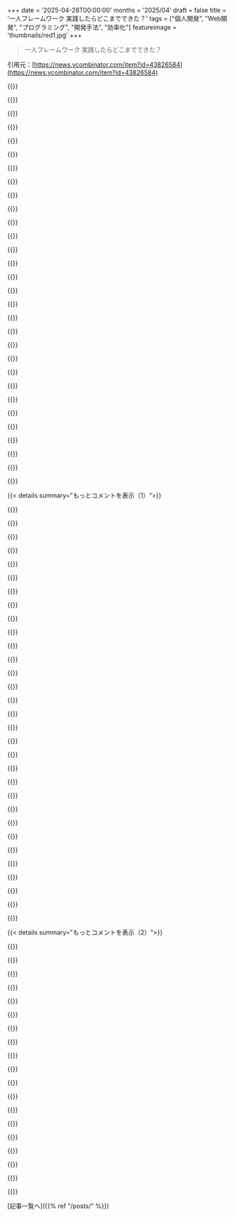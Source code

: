 +++
date = '2025-04-28T00:00:00'
months = '2025/04'
draft = false
title = '一人フレームワーク 実践したらどこまでできた？'
tags = ["個人開発", "Web開発", "プログラミング", "開発手法", "効率化"]
featureimage = 'thumbnails/red1.jpg'
+++

> 一人フレームワーク 実践したらどこまでできた？

引用元：[https://news.ycombinator.com/item?id=43826584](https://news.ycombinator.com/item?id=43826584)




{{<matomeQuote body="Railsは未経験だけど、Djangoで似た経験あるよ。フルタイムで働きながら、個人でいくつかアプリ運用してるんだ。<br>一番大きいのはビューが約250（80は管理系）で、中規模企業のERPレベル。主要機能はたった1ヶ月で本番リリースできた（その時はフルタイムじゃなかった）。企業チームだと2年かかるって友達と試算したよ。<br>月100万～200万PVあるけど、よく見られるページはキャッシュしまくりで負荷は低い。django-distillで静的化してCloudflareで配信したりもしてる。<br>シンプルに保つのが鍵。RESTとか重いフロントエンドFWは避け、ほとんどBootstrapベースの普通ので十分。JSは必要なとこだけ。今はAlpineJS/HTMX使ってるよ。" userName="kukkeliskuu" createdAt="2025/04/29 08:08:18" color="#ff5733">}}




{{<matomeQuote body="Rubyはそんな好きじゃないけど、仮にRailsがDjangoより優れてるとしても、PythonじゃなくてRubyエコシステムに投資するのは難しそうだな。今、記事書いた人（OP）と似たようなことDjangoでやってるよ。" userName="mrits" createdAt="2025/04/29 13:14:45" color="">}}




{{<matomeQuote body="バックエンドWeb開発以外のドメインで広く使われてないことかな。Pythonはデータ分野の共通語になりつつある。Rubyエコシステムは良いけど、Pythonほどじゃないんだよな。" userName="pphysch" createdAt="2025/04/29 16:35:57" color="">}}




{{<matomeQuote body="もちろん人それぞれだけど、Rubyエコシステムが素晴らしいって反論するわけじゃないよ（2008年当時はそう思ってたけどね）、Python’sのたくさんあるパッケージマネージャーのこと考えると、エコシステムを”素晴らしい”とは言えないかな。あの言語を使わなきゃいけないときに気が滅入る主な理由の一つだよ。改善しようとする動きはたくさんあるけど、まだあちこちに散らばってる感じだね。" userName="turboladen" createdAt="2025/04/29 20:09:35" color="">}}




{{<matomeQuote body="今やPython開発者はみんな”AI開発者”で、普通のバックエンドPython開発者を見つけるのにAI税を払わなきゃいけないんだ。その点、規模は大きいけど流行りから外れた市場のRuby（や.NET）開発者は、かなり比較安価で手に入るのが嬉しいボーナスだよ。" userName="skeeter2020" createdAt="2025/04/29 16:59:15" color="">}}




{{<matomeQuote body="Django/FastAPI開発者限定で求人出してみた？ 個人的にはそういう求人たくさん見たことあるけどね。Ruby≈Railsだけど、Python＞＞Djangoって感じだよ。" userName="pphysch" createdAt="2025/04/29 17:47:41" color="">}}




{{<matomeQuote body="僕はPythonとDjango開発者だけど、”AI”なんてやりたくもないよ。自分が経験豊富で得意なことをやる方が好きだな。僕だけじゃないはずだ。" userName="graemep" createdAt="2025/04/30 14:17:13" color="">}}




{{<matomeQuote body="この前の週、EhimeであったRubyKaigiで、Ruby作ったMatzが”AI時代のプログラミング言語”について発表したんだって。キーノートで、RubyがAI時代にどう活躍できるか、簡潔さ、表現力、DSLsでの拡張性から話したらしいよ。まだオンラインで発表は見れないけど、Matzが何を言ったのか楽しみだな。" userName="psadauskas" createdAt="2025/04/29 16:36:22" color="">}}




{{<matomeQuote body="RubyにはAIライブラリあるよ。あとさ、AI界隈の重い処理は全部C++ライブラリがやってて、RubyはC++と連携するFFIが優秀なの忘れないでね。それにほとんどのアプリ開発者はどうせweb APIsと繋いでるだけだし。どっちにしても大丈夫だよ。" userName="dismalaf" createdAt="2025/04/29 16:18:05" color="">}}




{{<matomeQuote body="フレームワークじゃなくて人が大事だよ。一般的なフレームワークの無駄がいやで、小さいプロジェクト用にPythonで自分でフレームワーク作った経験があるんだけど、自分のスタイルに合わせてたからすごく時間とコストが節約できたんだ。一人開発なら、何を使ってもそんなに大差ないと思うな、楽しんでる限りはね。生産性分析なんて、個人的な意見だよ。" userName="alankarmisra" createdAt="2025/04/29 08:28:37" color="#45d325">}}




{{<matomeQuote body="出会い系サイトのPlentyOfFishって、一人で世界トップクラスまで育てて、match.comの親会社に1億ドルで売ったらしいよ。C#/.NETで書かれてたんだって。ほら、どの言語でもできるんだよ。" userName="loandbehold" createdAt="2025/04/29 17:56:48" color="#ff33a1">}}




{{<matomeQuote body="記事すごく良かった。RailsとかPhoenixみたいな従来のフレームワークは素晴らしいけど、10年以上フレームワーク作ってきた経験から言うと、時には合わないこともある。今のプロジェクトでClojureを使ってるのは、それが問題空間に合ってるからなんだ。4ヶ月ドメイン”shaping”に時間かけたりして、まだWebページはないけどMVPへの道筋が見えてきたよ。どんなフレームワークや技術を選ぶかは、プロジェクトによるってことだね。" userName="jhancock" createdAt="2025/04/29 03:36:25" color="#ff33a1">}}




{{<matomeQuote body="Clojureの話が出たの面白いね、「一人フレームワーク」って見たとき、すぐにBiffのこと思い出したよ。Biff（ClojureのWebフレームワークで、Railsとは比べ物にならない感じだけど）は使ったことないんだけど、作った開発者のThe Replの回がすごく良いんだ。プログラミングがいかに楽しくてクリエイティブかを思い出させてくれるインタビューの一つだよ。" userName="chamomeal" createdAt="2025/04/29 03:55:54" color="">}}




{{<matomeQuote body="興味ある人のために：Episode 48 ね。 https://www.therepl.net/episodes/48/" userName="SatvikBeri" createdAt="2025/04/29 05:27:37" color="">}}




{{<matomeQuote body="ドキュメント見てみたんだけど、認証がマジックリンクだけっていうフレームワークにすぐ引いちゃったよ。聞こえるほど制限的じゃなくて、違うことやるのに苦労しないといいんだけどな。引用されてる部分読むと、MailerSendとかRecaptchaの設定まではコンソールに出るみたい。" userName="graemep" createdAt="2025/04/30 14:21:56" color="#ff5c5c">}}




{{<matomeQuote body="Clojure選んだ一番の理由は楽しさだったな。" userName="jhancock" createdAt="2025/04/29 04:15:40" color="">}}




{{<matomeQuote body="アメリカ人だけど、その綴り見たことないし、公式な綴りって証拠もあんまり見つからないんだよね。なんでそう結論付けたのか気になるな。”Stymy”はMerriam-WebsterにもOEDにも載ってないよ。WiktionaryとDictionary.comには”variant”か”alternative”な綴りとして載ってるけど、それがアメリカ英語だって示唆はないんだ。（リンクは省略するね）" userName="bruckie" createdAt="2025/04/29 13:25:40" color="#ff5c5c">}}




{{<matomeQuote body="Google検索の結果をいろいろ見てたら、collinsdictionary.comにはそれがアメリカ英語って書いてあったんだ。Google検索じゃなくてchatgptを信じとけばよかったよ。" userName="fkyoureadthedoc" createdAt="2025/04/29 14:22:17" color="">}}




{{<matomeQuote body="この10年（かそこら）Rails Worldから遠ざかってた人のために言うと、去年の最後のカンファレンストークでOne-Person Frameworkってテーマで話したんだ。Rails 7+がどうソロ開発者でも野心的なアプリを作るのに役立つかって実際の事例を紹介したよ。（リンクは省略するね）" userName="searls" createdAt="2025/04/29 04:09:41" color="#ff5733">}}




{{<matomeQuote body="searlsさんのリンクから引用すると、<br>”講演は私の1年間の仕事をまとめたものだけど、ユーザーグループや地域のカンファレンスで話し始めてからの15年間で人生が教えてくれた数えきれない小さなことも含んでる。”<br>”でも、私の人生のこの章はこれで終わったんだ。他のことに進むのが楽しみだよ。”<br>ってことだよ。" userName="SirSavary" createdAt="2025/04/29 20:19:47" color="">}}




{{<matomeQuote body="今、AdonisJSっていうのを使ってアプリを作ってるんだ。Railsっぽい使い心地だけどnodeで動くって宣伝されてるよ。<br>Rails、Adonis、それからFiber（Goの”フレームワーク”）を比較した結果、Adonisに落ち着いたんだ（主にnodeのエコシステムとタイプセーフティが理由かな）。<br>今のところすごくいい感じだし、作者のチュートリアル動画シリーズがすごく分かりやすくて、すぐに慣れると思うよ。ドキュメントもいいんだ。<br>LLMは古いバージョンで混乱することがあるから、それは注意した方がいいね。（リンクは省略するね）" userName="hi_hi" createdAt="2025/04/29 05:49:22" color="#785bff">}}




{{<matomeQuote body="公式の認証システムがないのがちょっと嫌だったんだよね。例えばPhoenixだといいスタート地点を用意してくれてる（近いうちにmagic linksも）。Adonisはいろいろ機能があるけど、私が苦手な方に向けられちゃうんだよ。JSの認証実装のことね。" userName="dimitrisnl" createdAt="2025/04/29 10:18:29" color="">}}




{{<matomeQuote body="authってマジ大変だよねー。Adonisのauthとかbouncerは結構うまくまとめてるけど、他のjsみたいにまだちょっとイマイチなとこもあるんだ（ドキュメントとか動画は役に立つけどね）。Elixir／Phoenixは使ったことないけど、みんなおすすめしてるし、ちょっと触ってみようかなって思った。" userName="hi_hi" createdAt="2025/04/29 11:24:33" color="">}}




{{<matomeQuote body="公式のauthパッケージとかあったっけ？覚えてないや。adoniscastsの動画見ろって言われたけど、あれ有料のもあるんだよね。これだと広まるの難しそうじゃね？" userName="dimitrisnl" createdAt="2025/04/29 14:21:53" color="">}}




{{<matomeQuote body="「AdonisJS ships with a robust and secure authentication system you can use to log in and authenticate users of your application. Be it a server-rendered application, a SPA client, or a mobile app, you can set up authentication for all of them.」ってドキュメントに書いてあるよ。" userName="banashark" createdAt="2025/04/29 19:52:42" color="#38d3d3">}}




{{<matomeQuote body="ログインとか登録とかリセットとか、そういうページは自動で作ってくれないんだよね。コントローラーもなし。用意されてるのは基本的なミドルウェアだけだよ。" userName="dimitrisnl" createdAt="2025/04/30 07:33:27" color="#45d325">}}




{{<matomeQuote body="実は今度出すアプリ作ってるんだけどさ。Railsで全部自分でやってるんだ（ロゴデザインとか友達のUX意見以外ね）。しかもHotwire Native使ってモバイルアプリも作ってるんだよ。RailsとHotwire Nativeの普通のRails構成で、Webアプリ＋モバイルアプリ2つ（iOSとAndroid）を一人で作ってるんだ。Railsって今こんなに何でもできんのかってびっくりしてる。" userName="xutopia" createdAt="2025/04/29 01:57:42" color="#ff5733">}}




{{<matomeQuote body="RubyにもTypeScriptみたいにみんなが使う型システムがあればいいのにって思うわ。プロジェクトがデカくなると、型がないのってマジで辛いんだよね。SorbetとかRBSは悪くないけど、TypeScriptには全然及ばない感じ。" userName="AstroBen" createdAt="2025/04/29 02:25:21" color="#ff33a1">}}




{{<matomeQuote body="コード書かない人に、どの言語選ぶ？って聞かれた時に型の話をどう説明するかというと、「規模が大事」って言うのが一番だね。動的型は小さい規模だと超柔軟だけど、デカくなるとすぐカオスになる。逆に静的型は小さいとちょっと面倒で制約ある感じだけど、デカくなると頑丈でちゃんと構造化されるんだよ。" userName="sota_pop" createdAt="2025/04/29 02:54:01" color="#ff5733">}}




{{<matomeQuote body="コードの規模とかチームの大きさって意味なら…そうだね…型はそういう時に役立つ。でも小さいコードベースでチームも小さいなら、型なくても全然うまくやれるよ。俺はRailsアプリで、違うチームがコンポーネントごとのドメイン担当するみたいな場合に型がめっちゃ役に立つなって思ったんだ。人数少なくてコードベースも小さいなら、そこまでメリット感じないかな。" userName="xutopia" createdAt="2025/04/29 03:52:24" color="#ff5733">}}




{{< details summary="もっとコメントを表示（1）">}}

{{<matomeQuote body="全部頭に入ってるなら、型っていらないんじゃね？って思うかも。でも大きいプロジェクトだと、それってほぼ無理なんだよ。" userName="sethammons" createdAt="2025/04/29 08:38:38" color="#785bff">}}




{{<matomeQuote body="言いたいことはわかるけど、大規模なコードベースでも問題になったことないんだよね。SorbetとかRBSは面倒だったな。ああいうの使うと開発めっちゃ遅くなるんだよ。言語に組み込まれてたらよかったなって思うけど、なくても全然いいんだ。ただ規約に従うだけでめちゃくちゃ上手くいってるからさ。" userName="xutopia" createdAt="2025/04/29 02:44:38" color="">}}




{{<matomeQuote body="いや、もう静的型付けなしには戻れないね。自信を持ってリファクタリングできる速さと、ツールが改善されるのが一番大きいよ。Basecampはなしで上手くやれるって証明したけど、他のほとんどのRailsカンパニーが結局静的型付けに移ったのにはちゃんとした理由があるんだ。" userName="AstroBen" createdAt="2025/04/29 13:36:39" color="#38d3d3">}}




{{<matomeQuote body="Jake ZimmermanがSorbetの現状について書いた、このブログポスト[1]は最高だよ。Sorbetの最近の構文変更には感動したし、それ以上にRuby VMでコードコメントを利用可能にしようっていう提案に驚いたんだ。そうなればSorbetはrbs-inlineコメント構文をランタイムチェックと静的解析の両方に使えるようになる。だから、これに関しては道が開けてきてるみたいで、すごくワクワクするね。1. https://blog.jez.io/history-of-sorbet-syntax/" userName="Lio" createdAt="2025/04/29 08:11:59" color="#785bff">}}




{{<matomeQuote body="このプレゼン/記事、すごく良いね、シェアしてくれてありがとう。他では見てなかったからさ。個人的にSorbetを使わない理由は、サポートしないことでRubyの特定機能（特に”prepend”とRefinements）を”悪い”って決めつけようとしてる所なんだよね。Refinementsは見たことないけど、”prepend”はめちゃくちゃ使うんだ。意見は尊重するけど、自分が便利だって知ってるツールを使っただけでダメ出しされるツールは使いたくないんだ。Goみたいなアドホックなインターフェースとか、もっとduck-typingをサポートしてくれたら最高なのにな。Sorbetが”言われた通りに継承しろ”って感じに見えるのは、俺の経験からするとRubyで良いものを作るやり方とは違うんだよね。SorbetとRBSの今後には注目してるよ！" userName="julik" createdAt="2025/04/29 21:11:20" color="#ff33a1">}}




{{<matomeQuote body="だって、Rails側で静的型付けのサポートがしっかりしてる方が良いからだよ。" userName="AstroBen" createdAt="2025/04/29 18:44:23" color="">}}




{{<matomeQuote body="ちょっと気になるんだけど、なんで？JavaとかC++、Haskellみたいに100倍速くなるなら静的型付けも好きだけど、単にそれだけのために？" userName="dismalaf" createdAt="2025/04/29 20:11:46" color="">}}




{{<matomeQuote body="俺はリファクタリングの時に一番価値を感じるかな。" userName="AstroBen" createdAt="2025/04/29 20:55:37" color="">}}




{{<matomeQuote body="自分のアプリはRailsとHotwire/Stimulusで始めたんだけど、正直、JS多めの選択肢より断然生産性を感じてるよ。Railsの世界だと何もかもがすごくいい感じに連携するんだ。" userName="xutopia" createdAt="2025/04/29 03:50:04" color="">}}




{{<matomeQuote body="正直に言うと、`Rails`は色んな意味で`Django`より優れてるかも。`Hotwire`とか新しいSOLIDなキャッシュ/キュー、`turbo-native`とかね。でも、俺はやっぱり全体の`python`エコシステムの方が好きなんだ。" userName="siliconc0w" createdAt="2025/04/29 15:05:50" color="">}}




{{<matomeQuote body="君は自分に十分な評価をしてないし、`Rails`に評価を与えすぎだと思うよ。似たアプローチを`PHP`でやってる開発者を知ってるし、俺の親戚は`node.js` + `react`で一人会社をやってる。うちの会社は`Python`で動いてるよ。大事なスキルは、必要な役割全部をこなせる良いジェネラリストであること。どんな技術スタックでも、たいていの小規模ビジネスニーズなら自動化できるから、そこに費やす時間を減らせるはずだよ。" userName="jokethrowaway" createdAt="2025/04/29 05:40:09" color="">}}




{{<matomeQuote body="同意。開発スピードはよく知られたフレームワークが最強だよ。あと、その言語でどれくらい経験があるかも考慮する必要があると思う。新しい言語はすぐ覚えられる人が多いけど、実際の経験があるのとは違うからね。職場で誰かが`Rust`でマイクロサービスを始めたんだけど、彼らは`Rust`に詳しかったし「速くできるだろう」と思ったらしい。でも、基本的な依存関係とかデプロイ、監視、デプロイ可能にするのに少なくとも半分以上の時間を格闘してたよ。これがスタートアップだったら、`PMF`に費やすべきだった時間を大幅に浪費したことになるね。" userName="throwawax295" createdAt="2025/04/29 11:44:30" color="#38d3d3">}}




{{<matomeQuote body="フレームワークってそこまで重要かな？何でもいいから人気のあるのを選べば、助けてくれる人がたくさんいるでしょ。俺はもう11年くらい`Laravel`を使ってるけど、嫌いだけど動き続けてるから書き直したい衝動は抑えてるよ。開発が特別遅いってことはないと思う。大変なのはビジネス側のことだよ。" userName="hdjrudni" createdAt="2025/04/29 07:37:28" color="">}}




{{<matomeQuote body="それはすごく重要だよ。俺が一人でビジネスを回すのに成功したのは`Laravel`のおかげだと思ってるんだ（`Rails`に影響されてる）。高レベルなビジネス目標をサポートするように設計された「全部入り」フレームワークだと、考えることや書くコードがすごく減るんだよね。以前は`Flask`みたいな基本的な`Python`フレームワークで10年以上アプリ書いてたけど、基本的な機能を実装するのにずっと多くの時間をコード書くのに費やす必要があった。もう一つ複雑さを劇的に減らすのは、バックエンドとフロントエンドが単一のコードベースにあること。`Rails`では`Turbolinks`で、`Laravel`では`Livewire`で実現されてる。これでコードの複雑さが少なくとも2倍は減るよ（実際には何年かのメンテで複合的に10倍くらいシンプルになる感じ）。" userName="myflash13" createdAt="2025/04/29 08:25:46" color="#ff5c5c">}}




{{<matomeQuote body="`PHP`開発者として言うと、正直`Laravel`で生産的かは微妙なんだよね。仕組みをちゃんと理解しないと難しいから。生産的な人が多いのは知ってるけど、俺はライトなフレームワークとORMの方がずっと扱いやすいと思う。完全に`Laravel`を諦めたわけじゃないけど。<br>エコシステムの移り変わりが激しすぎだし、色んなものがどう繋がってるかが分かりにくいから、使うたびに初心者気分になるんだ。`Volt`はマジひどい。はっきり言うけど、マジひどくて何も良いところを追加してない。関心の分離があったのに、`Livewire`でバックエンドロジック、`Alpine JS`でフロント、そして今はまたビューに全部入り。3つのオプションを繋ぎ合わせたフランケンシュタインみたいだ。良くてもただの変化だし、悪く言えば、デプロイを「複雑」にして有料サービスに誘導しようとしてるんじゃないかと思うよ、その複雑さを管理するために売り出されてるんだから。<br>仕組みがどう繋がってるかのせいで、バグも入りやすくて見つけにくいことが多い。`Filament`は良い技術だと思うけど、`Laravel 12`と`Volt`で`Filament`を使う時にたくさん問題があったよ。大きなインピーダンスミスマッチがあって、新しいアプリなのに管理ページに移動した時にレイアウトが突然壊れた理由を見つけ出すのは全然楽しくなかった。そんな経験をするべきじゃない。どう繋がってるかは明確であるべきなんだ。<br>あと、俺は`Laravel`エコシステムの専門家じゃないけど、問題が起きた時に、”エキスパート”を名乗る他の人たちに`Laravel`の仕組みを説明しないといけなかったことがある。彼らが偽物のエキスパートなんじゃなくて、`Laravel`を知るのがそれだけ難しいんだと思う。`OOP`の魔法みたいな文字列や動的な呼び出しがたくさんあって、コードがどう実行されるかについてみんな推測するしかなかったんだ。それで結構進めるかもしれないけど、運悪く問題にぶつかると、分かりにくい（でも長文の）ドキュメントと格闘して、なぜ特定のバグが起きているのか見つけ出す羽目になるんだ。" userName="Capricorn2481" createdAt="2025/04/29 17:33:30" color="#ff5733">}}




{{<matomeQuote body="これらの理由で、俺は`Psr4`オートローダー付きのルーターを自分で手書きしたよ。それでプロジェクトはうまくいってる。ほとんどのクライアントは`Laravel`とか特定のものを求めてなくて、ただビジネスロジックが動くことを求めてるんだ。" userName="bhu1st" createdAt="2025/05/03 06:39:48" color="">}}




{{<matomeQuote body="`Volt`/`Mix`がひどいってのは同意だね、でも俺は最初に設定したきり触ってないから、日々の作業では気にならないかな。フレームワークをハックしたりその魔法を知る必要は避けようとしてるんだ。オピニオンテッドなフレームワークの要点は、ただ彼らのやり方でやるってことだからね。これが俺には95%の時間はうまくいってる。標準的じゃないことをする必要がある数少ない時は、時間をかけてハックするのは構わないよ。君（コメント1088の人）は一つのプロジェクトを長年メンテするより、`Laravel`で新しいプロジェクトをたくさん作ってる感じがするな。" userName="myflash13" createdAt="2025/04/30 13:39:53" color="#785bff">}}




{{<matomeQuote body="`PHP`から`Ruby`（と`Rails`）に移った時、プログラミングがどれだけ楽しいか知ったよ。`Ruby`はただ、開発者の幸せっていう正しいことを最適化してるんだ。" userName="Maledictus" createdAt="2025/04/29 07:58:23" color="">}}




{{<matomeQuote body="それを何年も聞いてるけど、俺には全然理解できないな。魔法だらけじゃん。テストのアサーションとかテストライブラリは、全部DSLで別の学習プロセスが必要だし、 inconsistent なチェインで戻り値の型も inconsistent だ。言語の何でも上書きできるせいで、ユニコードの空白が未定義関数と解釈されるみたいなことが起きる。メソッド名も組み合わせて定義できるから、「my_func_that_is_cool」が実際にはmy_funcとthat_is_coolを組み合わせて複数ファイルで定義されてる、みたいな。こういうの`Chef cookbooks`でよく見たよ。`Ruby`はテストの山が必要（だからDSLがあるんだね）。`Ruby`を知ってること、`Rails`を知ってること、テストのやり方を知ってることは全部別だよ。俺は`Ruby`（と`Rails`）に喜びじゃなくてフラストレーションを感じる。魔法の反対は`Go`だね。俺は`Go`が大好きだよ。テストはただのコードで、魔法は必要ないし、モックもいらない。メソッドは素直だし使い方も一貫してる。コードは追いやすい。型があるから全てがより明確で追いやすいし、メンテしやすいね。俺は`Go`が組織の幸せにつながると思う。チームが生産的に一緒に働けるようになるからね。" userName="sethammons" createdAt="2025/04/29 08:34:50" color="#785bff">}}




{{<matomeQuote body="あなたは既に決めているし、あなたの経験や感情は有効だから、説得しようとは思わないよ。プログラミング言語は人それぞれ合うものが違うと思うし、ここに悪い選択はないね。この記事を読んでいて、Rubyを検討している他の誰かのために、いくつか言っておくことがあるよ。<br>1. いや、Rubyに魔法はないけど、柔軟性とメタプログラミングはある。魔法に見えるものは全部Rubyの構文で許されてて、いくつかのメタプログラミング機能に辿れるんだ。最初見た時は理解するの難しいかもしれないけど、ちゃんとRubyを理解すれば、その”魔法”もわかるようになるよ。<br>2. RSpecの代わりにMinitest（Railsのデフォルトのテストフレームワーク）を使うこともできるし、Minitestはアサーションのためのメソッドがいくつかあるだけの普通のRubyコードだよ。<br>3. モックはテストの重要な一部だ。<br>4. どんなプログラミング言語でも、言語に関係なく、コードを書くこととテストを書くことは違うんだ。テストフレームワークは、テストケースを実行可能なテストに変換するための抽象化にすぎないよ。" userName="gls2ro" createdAt="2025/04/29 17:26:40" color="#785bff">}}




{{<matomeQuote body="特定のフレームワークの”マジック”を批判する人がいるの、いつも面白いなって思ってた。結局のところ、ほとんどすべてのプログラミングは”マジック”（だってほとんど抽象化だもん）だし。非”マジック”がどこで終わって”マジック”が始まるかなんて、明確な区別はないだろうにね。<br>でも、誰もGCを使う代わりに`malloc`/`free`が必要じゃないこととか、`fetch`が自動でDNSクエリしてくれることには文句言わないんだよな。<br>そして、それこそまさに_なぜ_俺がフレームワークやライブラリを使う理由なんだ。低レベルなコードを書かなくて済むように、または誰かが言うかもしれないように、”マジック”を使うためにね。" userName="Lukas_Skywalker" createdAt="2025/04/29 20:04:02" color="#38d3d3">}}




{{<matomeQuote body="マジックは単なる抽象化じゃないんだよ。Rubyのマジックはメタプログラミングとか、可能な限り挙動を暗黙的にすることに傾倒してる傾向がある（これ文化的なもんなんだけど）。書くのは楽しいけど、デバッグはマジ地獄になる原因になるね。" userName="AstroBen" createdAt="2025/04/29 22:10:14" color="">}}




{{<matomeQuote body="Rubyのマジックはマジで大嫌いだけど、正しいタイミング、正しい目的のために正しいことをする、っていう側面は認めざるを得ない。特にRailsが使うマジックなんかはそうだね。<br>個人的には、あれを扱うのは無理。完全にイライラする。システムが何やってるかドキュメントがないし、コミュニティの誰も自分のコンピューターで一体何が起きてるか、かすりとも分かってないみたいに見える。でも、特定のニッチなユースケースで何かをオーバーライドする必要がある時以外は、ちゃんと動くし、うまく動くってことは否定できないよ…。" userName="marcosdumay" createdAt="2025/04/29 19:19:26" color="">}}




{{<matomeQuote body="多分それはPHPが7より前だったら真実だったかもね。俺にとって、PHPは意味が通じる。一方Rubyは、バラバラにされた本をランダムに貼り合わせたものを読んで人間の言葉を学んだ宇宙人が作ったみたいに感じる。" userName="TiredOfLife" createdAt="2025/04/30 11:01:17" color="">}}




{{<matomeQuote body="もしそれが嫌なら、自分を苦しめるのはやめなよ…。ビジネスケース作って切り替えるべきだ。開発者の生産性は大事なことだぞ。" userName="alpha_trion" createdAt="2025/04/29 15:04:09" color="">}}




{{<matomeQuote body="開発者の生産性は過大評価されてる。<br>何十億人もの人々が遅いWebアプリに付き合わされて、合計で何百万年も人生を無駄にしてるのは、たった数人の開発者が数時間作業をラクするためだ。<br>開発者がエンドユーザーの生産性より自分の生産性を高く評価するのをやめれば、世界のホワイトカラーの生産性は即座に10-20%向上するだろうね。" userName="gamblor956" createdAt="2025/04/29 16:32:10" color="#ff5c5c">}}




{{<matomeQuote body="かなりたくさんのRuby Webアプリで仕事したし、自分でもいくつか作ったけど、Ruby自体が十分なパフォーマンスを発揮できなくて困ったケースは3%くらいだったかな。じゃあ残りのユーザー生産性はどこで失われたかって？ 조직의 기능 부전（組織の機能不全）だよ。<br>これはWebアプリの話だから、ユーザーがランタイムとか依存関係をインストールする必要はなかった。それはまた全然別の話（少なくともスクリプト言語全般にとっては、そんな楽しい話じゃないね）。" userName="julik" createdAt="2025/04/29 21:22:27" color="#38d3d3">}}




{{<matomeQuote body="ユーザー自身が全体的に効率悪いことを要求する例も見つけられるだろうって思うと、これ面白いね。でも、どんなプログラミング言語でも、そしてプログラミング言語に関係なく、コードを書くこととテストを書くことは違うんだ。テストフレームワークは、テストケースを実行可能なテストに変換するための抽象化にすぎないよ。" userName="charlie0" createdAt="2025/04/29 17:02:55" color="">}}




{{<matomeQuote body="conventions over configurationsみたいな開発スピードでRuby on Railsと比べて遜色ないって主張できる他のフレームワークってある？ Ruby学びたくないから聞いてる。" userName="connectsnk" createdAt="2025/04/28 23:46:04" color="">}}




{{<matomeQuote body="ここで.NETが比較対象になるのか気になるなー．RailsとかASP.NETの経験は少ないけど，どっちもやれること多そうだし．でもRails開発者と.NET開発者ってあんまり被ってなさそうだよね．" userName="mmillin" createdAt="2025/04/29 01:14:05" color="">}}

{{</details>}}




{{< details summary="もっとコメントを表示（2）">}}

{{<matomeQuote body="Elixir Phoenixだって．<br>https://x.com/whizzaf/status/1916541502408323313" userName="irf1" createdAt="2025/04/29 01:43:26" color="">}}




{{<matomeQuote body="一番近いのはDjangoかなー．多くのユニコーン企業がDjangoでできてるよ．でもRailsもDjangoもめちゃくちゃ遅いんだよね．だからある程度の規模になったら，InstagramがPythonのGCをオフにしたみたいな，かなり変なことやり始めなきゃいけなくなるんだよ ［1］．［1］ https://instagram-engineering.com/copy-on-write-friendly-pyt..." userName="VWWHFSfQ" createdAt="2025/04/29 00:13:55" color="#ff33a1">}}




{{<matomeQuote body="Rustにはloco［1］があるよ．Rust版Railsを目指してるみたい．個人的にはこれで本格的なものは作ったことないけど，おもちゃプロジェクトならかなり楽しかったよ．<br>1- https://loco.rs" userName="SchwKatze" createdAt="2025/04/29 01:40:54" color="">}}




{{<matomeQuote body="これらのスレッドでなんで.NETがほとんど話題にならないのか，いまだに分かんないんだよね．Phoenixとかloco.rsみたいな新しいとかニッチなフレームワークは話題になるのに，.NETは全然．これこそ”設定より規約”って感じなのにさ．" userName="hnhn34" createdAt="2025/04/29 05:09:32" color="">}}




{{<matomeQuote body="プラットフォームのサポートとオープンソース化かな．例えば，Phoenix 1．0が出たのは，最初のオープンソースでLinux対応の.NETが出るより1年も前なんだよね．.NETはクローズドソースでWindowsオンリーだったイメージから，まさに今変わり始めてるところだよ．" userName="dqv" createdAt="2025/04/29 05:54:04" color="">}}




{{<matomeQuote body="asp.net mvcは嫌いだったな．たくさんのレイヤーとか，叩き出す必要があったボイラープレートのせいだと思う．" userName="kristianp" createdAt="2025/04/30 21:16:01" color="">}}




{{<matomeQuote body="Rubyで学んだけどC# .Netは10年近く書いたよ．今じゃ忘れたことの方が多いかもだけど話半分で聞いてね．.Netは設定やボイラープレート多いけど，RailsにRails WayがあるようにMicrosoft Wayがあるんだ．Javaみたいに色んな会社のパッケージに頼るのと違って，Microsoftが全部やってるから99%のケースで使えるデフォルトがしっかりしてて，決めること少なくて済むしドキュメントも豊富．ここ数年JVMにいるけど，全然比較にならないね．Javaの人には悪いけど，彼らはもっと良い方法を知らないだけだと思うよ．" userName="sanex" createdAt="2025/04/29 02:20:12" color="#ff5c5c">}}




{{<matomeQuote body="Laravelは驚くほど完成度が高くて，最初の機能までのスピードとか，ほとんどどんな製品にも対応できるフルCI/CDセットアップの点で，他のほとんどは比較にならないって聞いたよ．何よりも繰り返し開発のスピードが重要だよね．" userName="j45" createdAt="2025/04/29 00:30:53" color="">}}




{{<matomeQuote body="Djangoってさあ，だいたいPythonでいうRailsみたいな感じなんだよね．特に管理者パネルがマジで便利．週末にサクッと作ったやつを一人で管理するには最高だよ．" userName="wavemode" createdAt="2025/04/29 00:26:19" color="#785bff">}}




{{<matomeQuote body="ちなみにね，MVCって今どきは全然必須じゃないんだよ．これ見てみ，マジで違うから→ https://learn.microsoft.com/en-us/aspnet/core/fundamentals/m..." userName="neonsunset" createdAt="2025/05/01 00:16:42" color="">}}




{{<matomeQuote body="なんでか教えてくれない？Rust好きで，実際にRustでWeb系のプロジェクト本番で動かしてて，もう一個始めようか考えてるんだけどさ．他の人の経験談，マジで聞きたいんだよね．" userName="skwee357" createdAt="2025/04/29 07:50:32" color="">}}




{{<matomeQuote body="動的なフレームワークってさ，型がないのに加えてドメイン分離がマジで難しいんだよね．デカいプロジェクトだとすぐスパゲッティ化して，DB遅くなったり，変更出すのに時間かかったりする．大規模になったのを直すのは超大変だし，動的言語だから成功したって言ってるけど，他の選択肢でも成功した可能性はあると思うよ．<br>＜不眠症の思考＞" userName="sethammons" createdAt="2025/04/29 08:56:01" color="#ff5c5c">}}




{{<matomeQuote body="．NETはさ，もう10年前からオープンソースになってるよ．" userName="dgellow" createdAt="2025/04/29 07:52:57" color="">}}




{{<matomeQuote body="ElixirとPhoenix，マジで最高だよ．全部自分で完結するスタックなんだ．他のフレームワークだと外部サービスに任せるようなこと全部，Elixirのプロセス（とPostgres）だけでできちゃう．バックグラウンドジョブも，リアルタイム通信も，ホットコードデプロイですら同じBEAMランタイムの中で動くんだぜ．少ない人数で一つのシンプルな技術スタックで開発するのは，今の時代にはマジで新鮮で気持ちいいよ．" userName="wtsnz" createdAt="2025/04/29 02:06:34" color="#ff33a1">}}




{{<matomeQuote body="Djangoみたいにちょっと遅いなって思うフレームワーク使うなら，細かい速度よりまずSLO（サービスレベル目標）を決めるのがマジ大事だよ．”〇〇は〇秒以内に”みたいに．B2Bとか正直結構遅いところ多いし，目標達成できてんならツールの良いとこ使えばいいじゃん．目標は後から変えればOK．平均より速いだけで十分改善だよ．" userName="rtpg" createdAt="2025/04/29 00:50:47" color="#785bff">}}




{{<matomeQuote body="開発のスピードって，プロジェクト全体の寿命の中で変わるんだよね．動的型付け言語だと最初はめっちゃ速く開発できるけど，本番で8年とか動いて，最初の開発者じゃないチームがコード触るようになると，動的型付けって開発スピードの足かせになるんだ．もし開発スピードを”機能3までどれだけ早く作れるか”だけで判断するなら，ちゃんとした言語で作ったやつより断然速いbashスクリプトを俺は山ほど持ってるぜ．" userName="lelanthran" createdAt="2025/04/29 07:35:33" color="#ff5c5c">}}




{{<matomeQuote body="Elixirなら→Phoenix，Pythonなら→Django，PHPなら→Laravelって感じ．他のフレームワークはちょっとマイナーだろうね．俺が知る限り，この四つ（あとRails）が今一番ユーザーが多くて活発なコミュニティ持ってると思うよ．" userName="nomadygnt" createdAt="2025/04/29 02:42:02" color="">}}




{{<matomeQuote body="Javaの人たちからしたらさ，もしやり方を一つに絞りたいなら，Microsoftのやり方真似しろよ”って言うと思うよ．Springもそれを目指したんだろうけど，多分Microsoftみたいに潤沢なリソースは無かったんだろうね．" userName="dullcrisp" createdAt="2025/04/29 03:42:09" color="">}}

{{</details>}}



[記事一覧へ]({{% ref "/posts/" %}})
